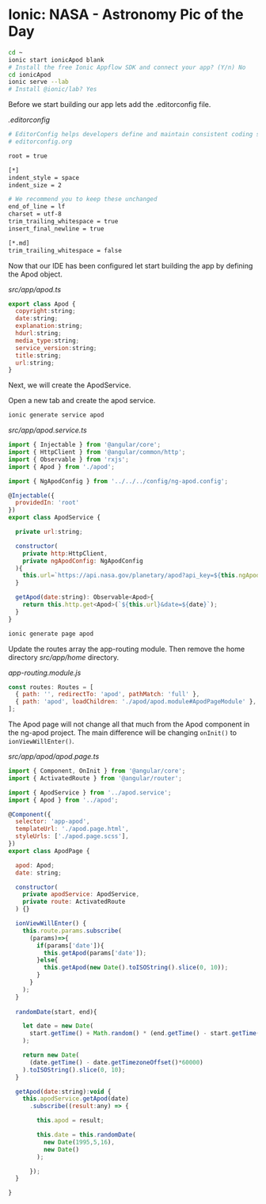 # Ionic: NASA - Astronomy Pic of the Day

```sh
cd ~
ionic start ionicApod blank
# Install the free Ionic Appflow SDK and connect your app? (Y/n) No
cd ionicApod
ionic serve --lab
# Install @ionic/lab? Yes
```

Before we start building our app lets add the .editorconfig file.

*.editorconfig*
```sh
# EditorConfig helps developers define and maintain consistent coding styles between different editors and IDEs
# editorconfig.org

root = true

[*]
indent_style = space
indent_size = 2

# We recommend you to keep these unchanged
end_of_line = lf
charset = utf-8
trim_trailing_whitespace = true
insert_final_newline = true

[*.md]
trim_trailing_whitespace = false
```

Now that our IDE has been configured let start building the app by defining the Apod object.

*src/app/apod.ts*
```js
export class Apod {
  copyright:string;
  date:string;
  explanation:string;
  hdurl:string;
  media_type:string;
  service_version:string;
  title:string;
  url:string;
}
```

Next, we will create the ApodService.

Open a new tab and create the apod service.

```sh
ionic generate service apod
```

*src/app/apod.service.ts*
```js
import { Injectable } from '@angular/core';
import { HttpClient } from '@angular/common/http';
import { Observable } from 'rxjs';
import { Apod } from './apod';

import { NgApodConfig } from '../../../config/ng-apod.config';

@Injectable({
  providedIn: 'root'
})
export class ApodService {

  private url:string;

  constructor(
    private http:HttpClient,
    private ngApodConfig: NgApodConfig
  ){
    this.url=`https://api.nasa.gov/planetary/apod?api_key=${this.ngApodConfig.key}`;
  }

  getApod(date:string): Observable<Apod>{
    return this.http.get<Apod>(`${this.url}&date=${date}`);
  }
}
```

```sh
ionic generate page apod
```

Update the routes array the app-routing module. Then remove the home directory *src/app/home* directory.

*app-routing.module.js*
```js
const routes: Routes = [
  { path: '', redirectTo: 'apod', pathMatch: 'full' },
  { path: 'apod', loadChildren: './apod/apod.module#ApodPageModule' },
];
```

The Apod page will not change all that much from the Apod component in the ng-apod project. The main difference will be changing ```onInit()``` to ```ionViewWillEnter()```.

*src/app/apod/apod.page.ts*
```js
import { Component, OnInit } from '@angular/core';
import { ActivatedRoute } from '@angular/router';

import { ApodService } from '../apod.service';
import { Apod } from '../apod';

@Component({
  selector: 'app-apod',
  templateUrl: './apod.page.html',
  styleUrls: ['./apod.page.scss'],
})
export class ApodPage {

  apod: Apod;
  date: string;

  constructor(
    private apodService: ApodService,
    private route: ActivatedRoute
  ) {}

  ionViewWillEnter() {
    this.route.params.subscribe(
      (params)=>{
        if(params['date']){
          this.getApod(params['date']);
        }else{
          this.getApod(new Date().toISOString().slice(0, 10));
        }
      }
    );
  }
  
  randomDate(start, end){

    let date = new Date(
      start.getTime() + Math.random() * (end.getTime() - start.getTime())
    );

    return new Date(
      (date.getTime() - date.getTimezoneOffset()*60000)
    ).toISOString().slice(0, 10);
  }

  getApod(date:string):void {
    this.apodService.getApod(date)
      .subscribe((result:any) => {

        this.apod = result;

        this.date = this.randomDate(
          new Date(1995,5,16),
          new Date()
        );

      });
  }

}
```
